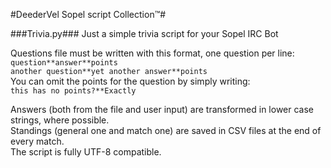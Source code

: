 #DeederVel Sopel script Collection™#

###Trivia.py###
Just a simple trivia script for your Sopel IRC Bot

Questions file must be written with this format, one question per line:  
`question**answer**points`  
`another question**yet another answer**points`  
You can omit the points for the question by simply writing:  
`this has no points?**Exactly`

Answers (both from the file and user input) are transformed
in lower case strings, where possible.  
Standings (general one and match one) are saved in CSV files at the end of every match.  
The script is fully UTF-8 compatible.
